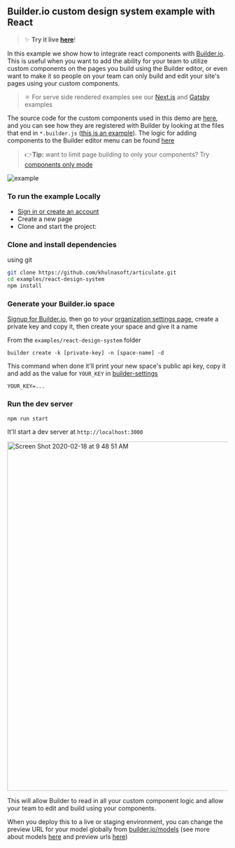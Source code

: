 ## Builder.io custom design system example with React

> ✨ **Try it live [here](https://builder.io/fiddle/4b2e0a2e4b1a44a88a5e6f8c46cdfe7c)**!

In this example we show how to integrate react components with [Builder.io](https://builder.io). This is useful when you want to add the ability for your team to utilize custom components on the pages you build using the Builder editor, or even want to make it so people on your team can only build and edit your site's pages using your custom components.

> ⚛️ For serve side rendered examples see our [Next.js](https://github.com/khulnasoft/articulate/tree/main/examples/next-js) and [Gatsby](https://github.com/BuilderIO/gatsby-starter-builder) examples

The source code for the custom components used in this demo are [here](src/components), and you can see how they are registered with Builder by looking at the files that end in `*.builder.js` ([this is an example](https://github.com/khulnasoft/articulate/blob/main/examples/react-design-system/src/components/ProductsList/ProductsList.builder.js)). The logic for adding components to the Builder editor menu can be found [here](https://github.com/khulnasoft/articulate/blob/main/examples/react-design-system/src/builder-settings.js)

> 👉**Tip:** want to limit page building to only your components? Try [components only mode](https://builder.io/c/docs/guides/components-only-mode)

<img src="https://imgur.com/PJW3b4S.gif" alt="example" />

### To run the example Locally

- [Sign in or create an account](https://builder.io)
- Create a new page
- Clone and start the project:

### Clone and install dependencies

using git

```bash
git clone https://github.com/khulnasoft/articulate.git
cd examples/react-design-system
npm install
```

### Generate your Builder.io space

<!-- TODO: link "private key" to a forum post or doc showing how to create that -->

[Signup for Builder.io](builder.io/signup), then go to your [organization settings page](https://builder.io/account/organization?root=true), create a private key and copy it, then create your space and give it a name

From the `examples/react-design-system` folder

```
builder create -k [private-key] -n [space-name] -d
```

This command when done it'll print your new space's public api key, copy it and add as the value for `YOUR_KEY` in [builder-settings](./src/builder-settings.s)

```
YOUR_KEY=...
```

### Run the dev server

```
npm run start
```

It'll start a dev server at `http://localhost:3000`

<img width="796" alt="Screen Shot 2020-02-18 at 9 48 51 AM" src="https://user-images.githubusercontent.com/5093430/74763082-f5457100-5233-11ea-870b-a1b17c7f99fe.png">

This will allow Builder to read in all your custom component logic and allow your team to edit and build using your components.

When you deploy this to a live or staging environment, you can change the preview URL for your model globally from [builder.io/models](https://builder.io/models) (see more about models [here](https://builder.io/c/docs/guides/getting-started-with-models) and preview urls [here](https://builder.io/c/docs/guides/preview-url))
